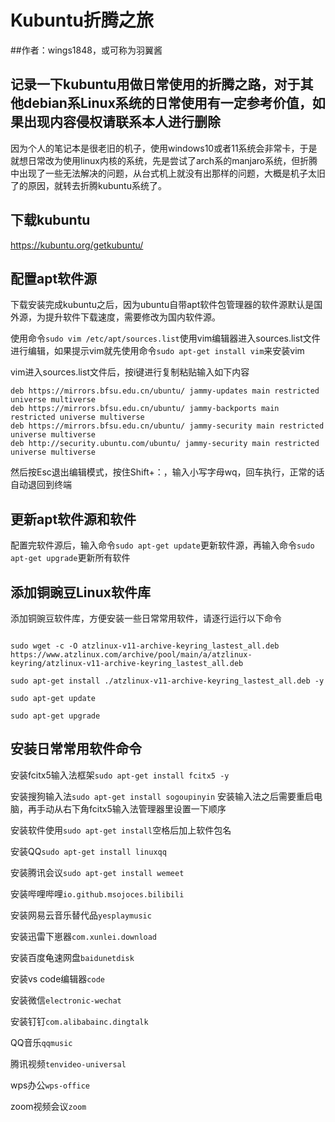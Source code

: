 # Kubuntu折腾之旅

##作者：wings1848，或可称为羽翼酱

## 记录一下kubuntu用做日常使用的折腾之路，对于其他debian系Linux系统的日常使用有一定参考价值，如果出现内容侵权请联系本人进行删除

因为个人的笔记本是很老旧的机子，使用windows10或者11系统会非常卡，于是就想日常改为使用linux内核的系统，先是尝试了arch系的manjaro系统，但折腾中出现了一些无法解决的问题，从台式机上就没有出那样的问题，大概是机子太旧了的原因，就转去折腾kubuntu系统了。

## 下载kubuntu

<https://kubuntu.org/getkubuntu/>

## 配置apt软件源

下载安装完成kubuntu之后，因为ubuntu自带apt软件包管理器的软件源默认是国外源，为提升软件下载速度，需要修改为国内软件源。

使用命令```sudo vim /etc/apt/sources.list```使用vim编辑器进入sources.list文件进行编辑，如果提示vim就先使用命令```sudo apt-get install vim```来安装vim

vim进入sources.list文件后，按i键进行复制粘贴输入如下内容

```deb <https://mirrors.bfsu.edu.cn/ubuntu/> jammy main restricted universe multiverse
deb https://mirrors.bfsu.edu.cn/ubuntu/ jammy-updates main restricted universe multiverse
deb https://mirrors.bfsu.edu.cn/ubuntu/ jammy-backports main restricted universe multiverse
deb https://mirrors.bfsu.edu.cn/ubuntu/ jammy-security main restricted universe multiverse
deb http://security.ubuntu.com/ubuntu/ jammy-security main restricted universe multiverse
```

然后按Esc退出编辑模式，按住Shift+：，输入小写字母wq，回车执行，正常的话自动退回到终端

## 更新apt软件源和软件

配置完软件源后，输入命令```sudo apt-get update```更新软件源，再输入命令```sudo apt-get upgrade```更新所有软件

## 添加铜豌豆Linux软件库

添加铜豌豆软件库，方便安装一些日常常用软件，请逐行运行以下命令

```sudo apt-get install wget -y

sudo wget -c -O atzlinux-v11-archive-keyring_lastest_all.deb https://www.atzlinux.com/archive/pool/main/a/atzlinux-keyring/atzlinux-v11-archive-keyring_lastest_all.deb

sudo apt-get install ./atzlinux-v11-archive-keyring_lastest_all.deb -y

sudo apt-get update

sudo apt-get upgrade
```

## 安装日常常用软件命令

安装fcitx5输入法框架```sudo apt-get install fcitx5 -y```

安装搜狗输入法```sudo apt-get install sogoupinyin```
安装输入法之后需要重启电脑，再手动从右下角fcitx5输入法管理器里设置一下顺序

安装软件使用```sudo apt-get install```空格后加上软件包名

安装QQ```sudo apt-get install linuxqq```

安装腾讯会议```sudo apt-get install wemeet```

安装哔哩哔哩```io.github.msojoces.bilibili```

安装网易云音乐替代品```yesplaymusic```

安装迅雷下崽器```com.xunlei.download```

安装百度龟速网盘```baidunetdisk```

安装vs code编辑器```code```

安装微信```electronic-wechat```

安装钉钉```com.alibabainc.dingtalk```

QQ音乐```qqmusic```

腾讯视频```tenvideo-universal```

wps办公```wps-office```

zoom视频会议```zoom```
